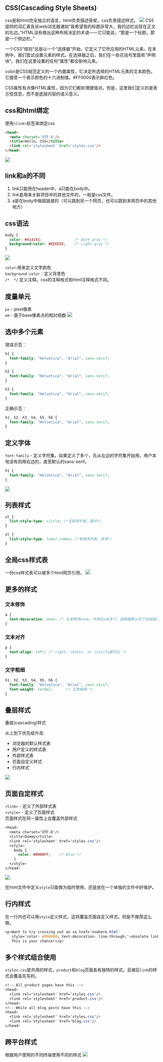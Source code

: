 ## CSS(Cascading Style Sheets)
css是和html完全独立的语言，html负责描述骨架，css负责描述样式。
![](https://cdn.liushiming.cn/img/20200121142503.png)
CSS提供的词汇表告诉web浏览器诸如“我希望我的标题非常大，我的边栏出现在正文的左边。”HTML没有做出这种布局决定的术语——它只能说，“那是一个标题，那是一个侧边栏。”

一个CSS“规则”总是以一个“选择器”开始，它定义了它所应用的HTML元素。在本例中，我们尝试设置<body>元素的样式。在选择器之后，我们在一些花括号里面有“声明块”。我们在这里设置的任何“属性”都会影响<body>元素。


color是CSS规范定义的一个内置属性，它决定所选择的HTML元素的文本颜色。它接受一个表示颜色的十六进制值。#FF0000表示鲜红色。

CSS属性有点像HTML属性，因为它们都处理键值对。但是，这里我们定义的是表示性信息，而不是底层内容的语义意义。

## css和html绑定
使用`<link>`标签来绑定css
``` html
<head>
  <meta charset='UTF-8'/>
  <title>Hello, CSS</title>
  <link rel='stylesheet' href='styles.css'/>
</head>
```
![](https://cdn.liushiming.cn/img/20200121143523.png)
## link和a的不同
1. link只能用在header中，a只能在body中。
1. link是用来关联项目中的其他文件的，一般是css文件。
1. a是在body中做超链接的（可以跳到另一个网页，也可以跳到本网页中的其他地方）

## css语法
``` css
body {
  color: #414141;               /* Dark gray */
  background-color: #EEEEEE;    /* Light gray */
}
```
![](https://cdn.liushiming.cn/img/20200121143015.png)

`color`:用来定义文字颜色  
`background-color`：定义背景色  
`/*  */` 定义注释。css的注释格式和html注释格式不同。 

## 度量单元
`px` - pixel像素  
`em` - 基于base像素点的相对倍数
![](https://cdn.liushiming.cn/img/20200121163557.png)

## 选中多个元素
错误示范：
``` css
h1 {
  font-family: "Helvetica", "Arial", sans-serif;
}

h2 {
  font-family: "Helvetica", "Arial", sans-serif;
}

h3 {
  font-family: "Helvetica", "Arial", sans-serif;
}
```
正确示范：
``` css
h1, h2, h3, h4, h5, h6 {
  font-family: "Helvetica", "Arial", sans-serif;
}
```

## 定义字体
`font-family` - 定义字符集。如果定义了多个，先从左边的字符集开始用，用户本地没有则用右边的，直至默认的sans-serif。
``` css
h1 {
  font-family: "Helvetica", "Arial", sans-serif;
}
```

![](https://cdn.liushiming.cn/img/20200121164846.png)

## 列表样式
``` css
ul {
  list-style-type: circle; /*无顺序列表，圆点*/
}

ol {
  list-style-type: lower-roman; /*有顺序列表，序号*/
}
```

## 全局css样式表
一份css样式表可以被多个html网页引用，
![](https://cdn.liushiming.cn/img/20200121170809.png)

## 更多的样式
### 文本修饰
``` css
a {
  text-decoration: none; /* 文本修饰none，作用在a标签下，超链接默认的下划线就没有了  */
}
```

### 文本对齐
``` css
p {
  text-align: left; /* right, center, or justify都可以 */
}
```

### 文字粗细
``` css
h1, h2, h3, h4, h5, h6 {
  font-family: "Helvetica", "Arial", sans-serif;
  font-weight: normal;      /* 正常粗细 */
}
```

## 叠层样式
叠层(cascading)样式

从上到下优先级升高: 
* 浏览器的默认样式表
* 用户定义的样式表
* 外部样式表
* 页面自定义样式
* 行内样式

![](https://cdn.liushiming.cn/img/20200121175117.png)

## 页面自定样式
`<link>` - 定义了外部样式表  
`<style>` - 定义了页面样式  
页面样式在同一属性上会覆盖外部样式
``` css
<head>
  <meta charset='UTF-8'/>
  <title>Dummy</title>
  <link rel='stylesheet' href='styles.css'/>
  <style>
    body {
      color: #0000FF;    /* Blue */
    }
  </style>
</head>
```
![](https://cdn.liushiming.cn/img/20200121175725.png)

在html文件中定义`style`只能做为临时使用，还是放在一个单独的文件中好维护。

## 行内样式
在一行内也可以用`style`定义样式，这将覆盖页面自定义样式。但是不推荐这么做。
``` css
<p>Want to try crossing out an <a href='nowhere.html'
   style='color: #990000; text-decoration: line-through;'>obsolete link</a>?
   This is your chance!</p>
```

## 多个样式组合使用
`styles.css`是共用的样式，`product`和`blog`页面各有独特的样式。且被后`link`的样式会覆盖先写的。
``` css
<!-- All product pages have this -->
<head>
  <link rel='stylesheet' href='styles.css'/>
  <link rel='stylesheet' href='product.css'/>
</head>
<!-- While all blog posts have this -->
<head>
  <link rel='stylesheet' href='styles.css'/>
  <link rel='stylesheet' href='blog.css'/>
</head>
```

## 跨平台样式
根据用户使用的不同终端使用不同的样式
![](https://cdn.liushiming.cn/img/20200121180449.png)